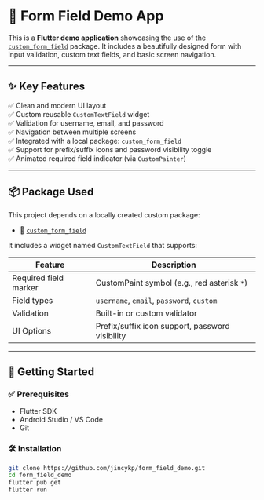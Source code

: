 
# 🚀 Form Field Demo App

This is a **Flutter demo application** showcasing the use of the [`custom_form_field`](https://github.com/jincykp/custom_form_field) package. It includes a beautifully designed form with input validation, custom text fields, and basic screen navigation.

---

## ✨ Key Features

✅ Clean and modern UI layout  
✅ Custom reusable `CustomTextField` widget  
✅ Validation for username, email, and password  
✅ Navigation between multiple screens  
✅ Integrated with a local package: `custom_form_field`  
✅ Support for prefix/suffix icons and password visibility toggle  
✅ Animated required field indicator (via `CustomPainter`)

---

## 📦 Package Used

This project depends on a locally created custom package:
- 🔗 [`custom_form_field`](https://github.com/jincykp/custom_form_field)

It includes a widget named `CustomTextField` that supports:

| Feature                | Description                                       |
|------------------------|---------------------------------------------------|
| Required field marker  | CustomPaint symbol (e.g., red asterisk `*`)       |
| Field types            | `username`, `email`, `password`, `custom`        |
| Validation             | Built-in or custom validator                     |
| UI Options             | Prefix/suffix icon support, password visibility  |

---

## 🚀 Getting Started

### ✅ Prerequisites

- Flutter SDK
- Android Studio / VS Code
- Git

### 🛠️ Installation

```bash
git clone https://github.com/jincykp/form_field_demo.git
cd form_field_demo
flutter pub get
flutter run

